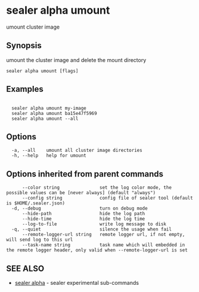 # sealer alpha umount

umount cluster image

## Synopsis

umount the cluster image and delete the mount directory

```
sealer alpha umount [flags]
```

## Examples

```

  sealer alpha umount my-image
  sealer alpha umount ba15e47f5969
  sealer alpha umount --all

```

## Options

```
  -a, --all    umount all cluster image directories
  -h, --help   help for umount
```

## Options inherited from parent commands

```
      --color string               set the log color mode, the possible values can be [never always] (default "always")
      --config string              config file of sealer tool (default is $HOME/.sealer.json)
  -d, --debug                      turn on debug mode
      --hide-path                  hide the log path
      --hide-time                  hide the log time
      --log-to-file                write log message to disk
  -q, --quiet                      silence the usage when fail
      --remote-logger-url string   remote logger url, if not empty, will send log to this url
      --task-name string           task name which will embedded in the remote logger header, only valid when --remote-logger-url is set
```

## SEE ALSO

* [sealer alpha](sealer_alpha.md)	 - sealer experimental sub-commands